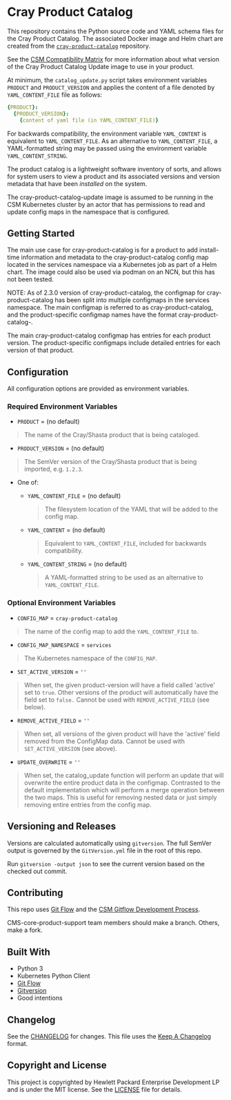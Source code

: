 # Cray Product Catalog

This repository contains the Python source code and YAML schema files for the Cray
Product Catalog. The associated Docker image and Helm chart are created from the
[`cray-product-catalog`](https://github.com/Cray-HPE/cray-product-catalog) repository.

See the [CSM Compatibility Matrix](https://github.com/Cray-HPE/cray-product-catalog/wiki/CSM-Compatibility-Matrix)
for more information about what version of the Cray Product Catalog Update image to
use in your product.

At minimum, the `catalog_update.py` script takes environment variables `PRODUCT`
and `PRODUCT_VERSION` and applies the content of a file denoted by
`YAML_CONTENT_FILE` file as follows:

```yaml
{PRODUCT}:
  {PRODUCT_VERSION}:
    {content of yaml file (in YAML_CONTENT_FILE)}
```

For backwards compatibility, the environment variable `YAML_CONTENT` is
equivalent to `YAML_CONTENT_FILE`. As an alternative to `YAML_CONTENT_FILE`,
a YAML-formatted string may be passed using the environment variable
`YAML_CONTENT_STRING`.

The product catalog is a lightweight software inventory of sorts, and allows for
system users to view a product and its associated versions and version metadata
that have been _installed_ on the system.

The cray-product-catalog-update image is assumed to be running in the CSM
Kubernetes cluster by an actor that has permissions to read and update config
maps in the namespace that is configured.

## Getting Started

The main use case for cray-product-catalog is for a product to add install-time
information and metadata to the cray-product-catalog config map located in the
services namespace via a Kubernetes job as part of a Helm chart. The image
could also be used via podman on an NCN, but this has not been tested.

NOTE: As of 2.3.0 version of cray-product-catalog, the configmap for cray-product-catalog
has been split into multiple configmaps in the services namespace. The main configmap is
referred to as cray-product-catalog, and the product-specific configmap names have the format
cray-product-catalog-<product-name>.

The main cray-product-catalog configmap has entries for each product version. The
product-specific configmaps include detailed entries for each version of that product.

## Configuration

All configuration options are provided as environment variables.

### Required Environment Variables

* `PRODUCT` = (no default)

> The name of the Cray/Shasta product that is being cataloged.

* `PRODUCT_VERSION` = (no default)

> The SemVer version of the Cray/Shasta product that is being imported, e.g.
  `1.2.3`.

* One of:

    * `YAML_CONTENT_FILE` = (no default)

      > The filesystem location of the YAML that will be added to the config map.

    * `YAML_CONTENT` = (no default)

      > Equivalent to `YAML_CONTENT_FILE`, included for backwards compatibility.

    * `YAML_CONTENT_STRING` = (no default)

      > A YAML-formatted string to be used as an alternative to `YAML_CONTENT_FILE`.

### Optional Environment Variables

 * `CONFIG_MAP` = `cray-product-catalog`

 > The name of the config map to add the `YAML_CONTENT_FILE` to.

 * `CONFIG_MAP_NAMESPACE` = `services`

 > The Kubernetes namespace of the `CONFIG_MAP`.

 * `SET_ACTIVE_VERSION` = `''`

 > When set, the given product-version will have a field called 'active' set to `true`. Other
 > versions of the product will automatically have the field set to `false.` Cannot be used with
 > `REMOVE_ACTIVE_FIELD` (see below).

 * `REMOVE_ACTIVE_FIELD` = `''`

 > When set, all versions of the given product will have the 'active' field removed from the
 > ConfigMap data. Cannot be used with `SET_ACTIVE_VERSION` (see above).

 * `UPDATE_OVERWRITE` = `''`

> When set, the catalog_update function will perform an update that will
> overwrite the entire product data in the configmap. Contrasted to the default implementation
> which will perform a merge operation between the two maps.
> This is useful for removing nested data or just simply removing entire
> entries from the config map.

## Versioning and Releases

Versions are calculated automatically using `gitversion`. The full SemVer
output is governed by the `GitVersion.yml` file in the root of this repo.

Run `gitversion -output json` to see the current version based on the checked
out commit.

## Contributing

This repo uses [Git Flow](https://nvie.com/posts/a-successful-git-branching-model/)
and the [CSM Gitflow Development Process]( https://github.com/Cray-HPE/community/wiki/Gitflow-Development-Process).

CMS-core-product-support team members should make a branch. Others, make a fork.

## Built With

* Python 3
* Kubernetes Python Client
* [Git Flow](https://nvie.com/posts/a-successful-git-branching-model/)
* [Gitversion](https://gitversion.net)
* Good intentions

## Changelog

See the [CHANGELOG](CHANGELOG.md) for changes. This file uses the [Keep A Changelog](https://keepachangelog.com)
format.

## Copyright and License

This project is copyrighted by Hewlett Packard Enterprise Development LP and is under the MIT
license. See the [LICENSE](LICENSE) file for details.
